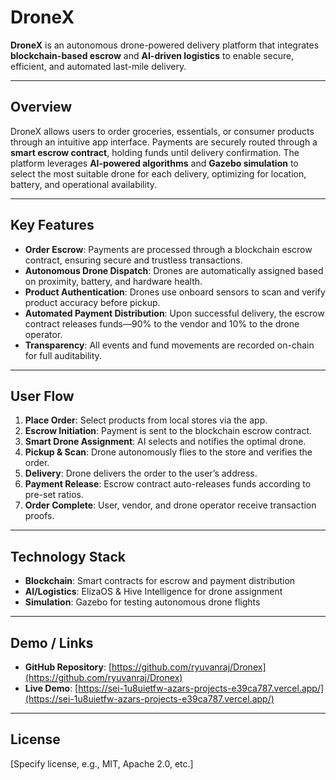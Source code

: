 # DroneX

**DroneX** is an autonomous drone-powered delivery platform that integrates **blockchain-based escrow** and **AI-driven logistics** to enable secure, efficient, and automated last-mile delivery.

---

## Overview

DroneX allows users to order groceries, essentials, or consumer products through an intuitive app interface. Payments are securely routed through a **smart escrow contract**, holding funds until delivery confirmation. The platform leverages **AI-powered algorithms** and **Gazebo simulation** to select the most suitable drone for each delivery, optimizing for location, battery, and operational availability.

---

## Key Features

- **Order Escrow**: Payments are processed through a blockchain escrow contract, ensuring secure and trustless transactions.
- **Autonomous Drone Dispatch**: Drones are automatically assigned based on proximity, battery, and hardware health.
- **Product Authentication**: Drones use onboard sensors to scan and verify product accuracy before pickup.
- **Automated Payment Distribution**: Upon successful delivery, the escrow contract releases funds—90% to the vendor and 10% to the drone operator.
- **Transparency**: All events and fund movements are recorded on-chain for full auditability.

---

## User Flow

1. **Place Order**: Select products from local stores via the app.  
2. **Escrow Initiation**: Payment is sent to the blockchain escrow contract.  
3. **Smart Drone Assignment**: AI selects and notifies the optimal drone.  
4. **Pickup & Scan**: Drone autonomously flies to the store and verifies the order.  
5. **Delivery**: Drone delivers the order to the user’s address.  
6. **Payment Release**: Escrow contract auto-releases funds according to pre-set ratios.  
7. **Order Complete**: User, vendor, and drone operator receive transaction proofs.

---

## Technology Stack

- **Blockchain**: Smart contracts for escrow and payment distribution  
- **AI/Logistics**: ElizaOS & Hive Intelligence for drone assignment  
- **Simulation**: Gazebo for testing autonomous drone flights  

---

## Demo / Links

- **GitHub Repository**: [https://github.com/ryuvanraj/Dronex](https://github.com/ryuvanraj/Dronex)  
- **Live Demo**: [https://sei-1u8uietfw-azars-projects-e39ca787.vercel.app/](https://sei-1u8uietfw-azars-projects-e39ca787.vercel.app/)  

---

## License

[Specify license, e.g., MIT, Apache 2.0, etc.]
